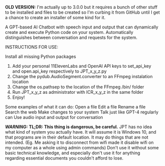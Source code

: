 **OLD VERSION:** I'm actually up to 3.0.0 but it requires a bunch of other stuff to be installed and files to be created so I'm curbing it from GitHub until I get a chance to create an installer of some kind for it.

A GPT-based AI Chatbot with speech input and output that can dynamically create and execute Python code on your system. Automatically distinguishes between conversation and requests for the system.

INSTRUCTIONS FOR USE:

Install all missing Python packages
1. Add your personal 11ElevenLabs and OpenAI API keys to set_api_key and open.api_key respectively to JPT_x_y_z.py
2. Change the pydub.AudioSegment.converter to an FFmpeg instalation location
3. Change the os.pathsep to the location of the FFmpeg /bin/ folder
4. Run JPT_x_y_z as administrator with ICR_x_y_z in the same folder
5. Enjoy!
   
Some examples of what it can do:
Open a file
Edit a file
Rename a file
Search the web
Make changes to your system
Talk just like GPT-4 regularly can
Use audio input and output for conversation

***WARNING:*** **TL;DR: This thing is dangerous, be careful.** JPT has no idea what kind of system you actually have. It will assume it is Windows 10, and that programs are in their default location. It may do things that are not intended. (Eg. Me asking it to disconnect from wifi made it disable wifi on my computer as a whole using admin commands) Don't use it without some basic technical knowledge, and especially don't use it for anything regarding essential documents you couldn't afford to lose.
